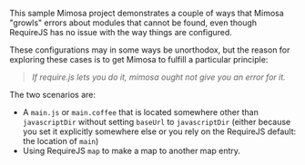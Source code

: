 This sample Mimosa project demonstrates a couple of ways that Mimosa "growls" errors about modules that cannot be found, even though RequireJS has no issue with the way things are configured.

These configurations may in some ways be unorthodox, but the reason for exploring these cases is to get Mimosa to fulfill a particular principle:

>*If require.js lets you do it, mimosa ought not give you an error for it.*

The two scenarios are:

* A `main.js` or `main.coffee` that is located somewhere other than `javascriptDir` without setting `baseUrl` to `javascriptDir` (either because you set it explicitly somewhere else or you rely on the RequireJS default: the location of `main`)
* Using RequireJS `map` to make a map to another map entry.
